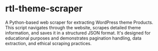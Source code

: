 # rtl-theme-scraper
A Python-based web scraper for extracting WordPress theme Products. This script navigates through the website, scrapes detailed theme information, and saves it in a structured JSON format. It's designed for educational purposes and demonstrates pagination handling, data extraction, and ethical scraping practices.
